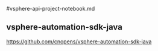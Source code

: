 #vsphere-api-project-notebook.md

## vsphere-automation-sdk-java 
https://github.com/cnopens/vsphere-automation-sdk-java


